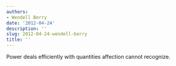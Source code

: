 ```yaml
---
authors:
- Wendell Berry
date: '2012-04-24'
description: ''
slug: 2012-04-24-wendell-berry
title: ''
---
```

Power deals efficiently with quantities affection cannot recognize.



